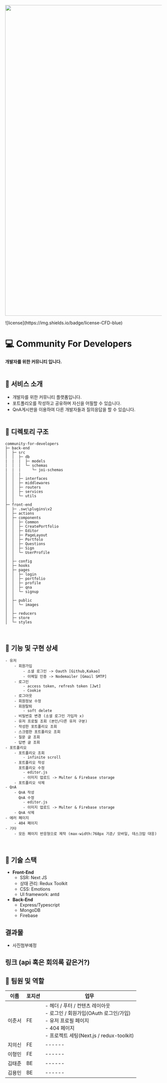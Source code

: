 <p><img src="https://firebasestorage.googleapis.com/v0/b/elice-cfd-253f0.appspot.com/o/images%2Fteam6.jpg?alt=media&token=a9370269-cd13-4463-b0b3-298e7b9ca88a" width="1000px" /></p>
![license](https://img.shields.io/badge/license-CFD-blue)


# :computer: Community For Developers

**개발자를 위한 커뮤니티 입니다.**
<br /><br />

## :memo: 서비스 소개
- 개발자를 위한 커뮤니티 플랫폼입니다.
- 포트폴리오를 작성하고 공유하며 자신을 어필할 수 있습니다.
- QnA게시판을 이용하여 다른 개발자들과 질의응답을 할 수 있습니다.
<br /><br />

## :memo: 디렉토리 구조
```
community-for-developers
├─ back-end
│  ├─ src
│  │  ├─ db
|  |  |  ├─ models
│  │  │  └─ schemas
|  |  |     └─ joi-schemas
│  │  |
│  │  ├─ interfaces
│  │  ├─ middlewares
│  │  ├─ routers
│  │  ├─ services
│  │  └─ utils
│  │
├─ front-end
│  ├─ .swc\plugins\v2
│  ├─ actions
│  ├─ components
│  │  ├─ Common
│  │  ├─ CreatePortfolio
│  │  ├─ Editor
│  │  ├─ PageLayout
│  │  ├─ Portfolo
│  │  ├─ Questions
│  │  ├─ Sign
│  │  └─ UserProfile
│  │
│  ├─ config
│  ├─ hooks
│  ├─ pages
│  │  ├─ login
│  │  ├─ portfolio
│  │  ├─ profile
│  │  ├─ qna
│  │  └─ signup
│  │
│  ├─ public
│  │  └─ images
│  │
│  ├─ reducers
│  ├─ store
│  └─ styles
```
<br />

## :memo: 기능 및 구현 상세
```
- 유저
    - 회원가입
        - 소셜 로그인 -> Oauth [Github,Kakao]
        - 이메일 인증 -> Nodemailer [Gmail SMTP]
    - 로그인
        - access token, refresh token [Jwt]
        - Cookie
    - 로그아웃
    - 회원정보 수정
    - 회원탈퇴
        - soft delete
    - 비밀번호 변경 (소셜 로그인 가입자 x)
    - 유저 프로필 조회 (본인/다른 유저 구분)
    - 작성한 포트폴리오 조회
    - 스크랩한 포트폴리오 조회
    - 질문 글 조회
    - 답변 글 조회
- 포트폴리오
    - 포트폴리오 조회
        - infinite scroll
    - 포트폴리오 작성
      포트폴리오 수정
        - editor.js
        - 이미지 업로드 -> Multer & Firebase storage
    - 포트폴리오 삭제
- QnA
    - QnA 작성
      QnA 수정
        - editor.js
        - 이미지 업로드 -> Multer & Firebase storage
    - QnA 삭제
- 에러 페이지
    - 404 페이지  
- 기타
    - 모든 페이지 반응형으로 제작 (max-width:768px 기준/ 모바일, 데스크탑 대응)
```
<br />

## :memo: 기술 스택
- **Front-End**
    - SSR: Next JS
    - 상태 관리: Redux Toolkit
    - CSS: Emotions
    - UI framework: antd
- **Back-End**
    - Express/Typescript
    - MongoDB
    - Firebase


## 결과물
- 사진첨부예정

## 링크 (api 혹은 회의록 같은거?)


## :memo: 팀원 및 역할
| 이름 | 포지션 | 업무 |
| ------ | ------ | ------ |
| 이준서 | FE | - 헤더 / 푸터 / 컨텐츠 레이아웃<br> - 로그인 / 회원가입(OAuth 로그인/가입) <br> - 유저 프로필 페이지 <br> - 404 페이지 <br> - 프로젝트 세팅(Next.js / redux-toolkit) <br>|
| 지의신 | FE | ------ |
| 이형민 | FE | ------ |
| 김태준 | BE | ------ |
| 김용민 | BE | ------ |

